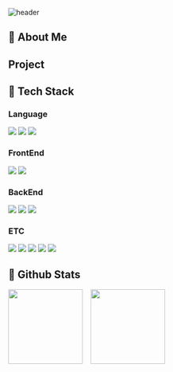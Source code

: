 ![header](https://capsule-render.vercel.app/api?type=waving&color=auto&height=200&section=header&text=capsule%20render&fontSize=50)

  

<div>
  <!--Body-->
  
  ## 👀 About Me


  ##  Project




  
  ## 🧱 Tech Stack
  ### Language
  <!--Python-->
  <img src="https://img.shields.io/badge/Python-3776AB?style=flat-square&logo=Python&logoColor=white"/>
  <!--Java-->
  <img src="https://img.shields.io/badge/Java-007396?style=flat-square&logo=OpenJDK&logoColor=white"/>
  <!--JavaScript-->
  <img src="https://img.shields.io/badge/JavaScript-F7DF1E?style=flat-square&logo=JavaScript&logoColor=white"/>
  
  ### FrontEnd
  <!--React-->
  <img src="https://img.shields.io/badge/React-61DAFB?style=flat-square&logo=React&logoColor=black"/>
  <!--TailwindCss-->
  <img src="https://img.shields.io/badge/TailwindCSS-06B6D4?style=flat-square&logo=TailwindCSS&logoColor=white"/>
  <br/>
  
  ### BackEnd
  <!--SpringBoot-->
  <img src="https://img.shields.io/badge/SpringBoot-6DB33F?style=flat-square&logo=Spring%20Boot&logoColor=white"/>
  <!--SpringJPA-->
  <img src="https://img.shields.io/badge/SpringJPA-59666C?style=flat-square&logo=Hibernate&logoColor=white"/>
  <!--SpringSecurity-->
  <img src="https://img.shields.io/badge/SpringSecurity-6DB33F?style=flat-square&logo=Spring%20Security&logoColor=white"/>
  
  
  ### ETC
  <!--MySQL-->
  <img src="https://img.shields.io/badge/MySQL-4479A1?style=flat-square&logo=MySQL&logoColor=white"/>
  <!--MariaDB-->
  <img src="https://img.shields.io/badge/MariaDB-003545?style=flat-square&logo=MariaDB&logoColor=white"/>
  <!--NginX-->
  <img src="https://img.shields.io/badge/Nginx-009639?style=flat-square&logo=NGINX&logoColor=white"/>
  <!--Docker-->
  <img src="https://img.shields.io/badge/Docker-2496ED?style=flat-square&logo=Docker&logoColor=white"/>
  <!--Kubernetes-->
  <img src="https://img.shields.io/badge/Kubernetes-326CE5?style=flat-square&logo=Kubernetes&logoColor=white"/>
  <br/>
  
  ## 🤔 Github Stats
  <p>
    <img src="https://github-readme-stats.vercel.app/api?username=unfl1" height="150"/>&nbsp;&nbsp;&nbsp;
    <img src="https://github-readme-stats.vercel.app/api/top-langs/?username=unfl1" height="150"/>
  </p>
  
</div>
